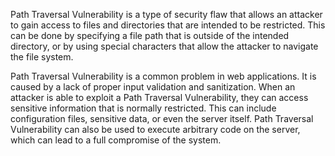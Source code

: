 Path Traversal Vulnerability is a type of security flaw that allows an attacker to gain access to files and directories that are intended to be restricted. This can be done by specifying a file path that is outside of the intended directory, or by using special characters that allow the attacker to navigate the file system.

Path Traversal Vulnerability is a common problem in web applications. It is caused by a lack of proper input validation and sanitization. When an attacker is able to exploit a Path Traversal Vulnerability, they can access sensitive information that is normally restricted. This can include configuration files, sensitive data, or even the server itself. Path Traversal Vulnerability can also be used to execute arbitrary code on the server, which can lead to a full compromise of the system.